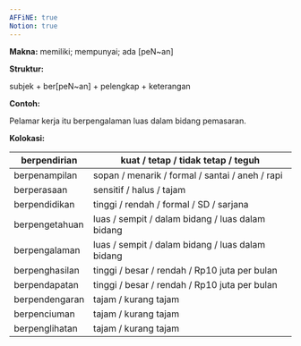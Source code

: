 ```yaml
---
AFFiNE: true
Notion: true
---
```


**Makna:** memiliki; mempunyai; ada \[peN\~an]

**Struktur:**

subjek + ber\[peN\~an] + pelengkap + keterangan

**Contoh:**

Pelamar kerja itu berpengalaman luas dalam bidang pemasaran.

**Kolokasi:**

| berpendirian   | kuat / tetap / tidak tetap / teguh               |
| -------------- | ------------------------------------------------ |
| berpenampilan  | sopan / menarik / formal / santai / aneh / rapi  |
| berperasaan    | sensitif / halus / tajam                         |
| berpendidikan  | tinggi / rendah / formal / SD / sarjana          |
| berpengetahuan | luas / sempit / dalam bidang / luas dalam bidang |
| berpengalaman  | luas / sempit / dalam bidang / luas dalam bidang |
| berpenghasilan | tinggi / besar / rendah / Rp10 juta per bulan    |
| berpendapatan  | tinggi / besar / rendah / Rp10 juta per bulan    |
| berpendengaran | tajam / kurang tajam                             |
| berpenciuman   | tajam / kurang tajam                             |
| berpenglihatan | tajam / kurang tajam                             |
